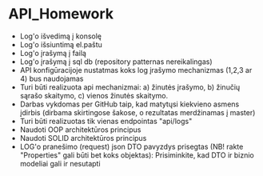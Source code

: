 # API_Homework
* Log'o išvedimą į konsolę 
* Log'o išsiuntimą el.paštu 
* Log'o įrašymą į failą 
* Log'o įrašymą į sql db (repository patternas nereikalingas) 
* API konfigūracijoje nustatmas koks log įrašymo mechanizmas (1,2,3 ar 4) bus naudojamas 
* Turi būti realizuota api mechanizmai: 
   a) žinutės įrašymo, 
   b) žinučių sąrašo skaitymo, 
   c) vienos žinutės skaitymo.   
*  Darbas vykdomas per GitHub taip, kad matytųsi kiekvieno asmens įdirbis (dirbama skirtingose šakose, o rezultatas merdžinamas į master) 
*  Turi būti realizuotas tik vienas endpointas "api/logs" 
*  Naudoti OOP architektūros principus 
*  Naudoti SOLID architektūros principus 
*  LOG'o pranešimo (request) json DTO pavyzdys prisegtas (NB! rakte "Properties" gali būti bet koks objektas): Prisiminkite, kad DTO ir biznio modeliai gali ir nesutapti
